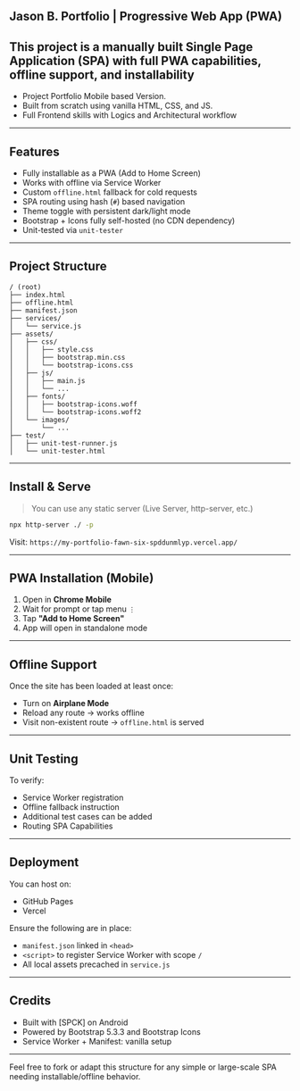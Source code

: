 ## Jason B. Portfolio | Progressive Web App (PWA)

This project is a manually built Single Page Application (SPA) with full PWA capabilities, offline support, and installability
---

- Project Portfolio Mobile based Version.
- Built from scratch using vanilla HTML, CSS, and JS.
- Full Frontend skills with Logics and Architectural workflow

---

## Features

- Fully installable as a PWA (Add to Home Screen)
- Works with offline via Service Worker
- Custom `offline.html` fallback for cold requests
- SPA routing using hash (`#`) based navigation
- Theme toggle with persistent dark/light mode
- Bootstrap + Icons fully self-hosted (no CDN dependency)
- Unit-tested via `unit-tester`

---

## Project Structure

```
/ (root)
├── index.html
├── offline.html
├── manifest.json
├── services/
│   └── service.js
├── assets/
│   ├── css/
│   │   ├── style.css
│   │   ├── bootstrap.min.css
│   │   └── bootstrap-icons.css
│   ├── js/
│   │   ├── main.js
│   │   └── ...
│   ├── fonts/
│   │   ├── bootstrap-icons.woff
│   │   └── bootstrap-icons.woff2
│   └── images/
│       └── ...
├── test/
│   ├── unit-test-runner.js
│   └── unit-tester.html
```

---

## Install & Serve

> You can use any static server (Live Server, http-server, etc.)

```bash
npx http-server ./ -p 
```

Visit: `https://my-portfolio-fawn-six-spddunmlyp.vercel.app/`

---

## PWA Installation (Mobile)

1. Open in **Chrome Mobile**
2. Wait for prompt or tap menu `⋮`
3. Tap **"Add to Home Screen"**
4. App will open in standalone mode

---

## Offline Support

Once the site has been loaded at least once:
- Turn on **Airplane Mode**
- Reload any route → works offline
- Visit non-existent route → `offline.html` is served

---

## Unit Testing
To verify:
- Service Worker registration
- Offline fallback instruction
- Additional test cases can be added
- Routing SPA Capabilities 
---

## Deployment

You can host on:
- GitHub Pages
- Vercel

Ensure the following are in place:
- `manifest.json` linked in `<head>`
- `<script>` to register Service Worker with scope `/`
- All local assets precached in `service.js`

---

## Credits

- Built with [SPCK] on Android 
- Powered by Bootstrap 5.3.3 and Bootstrap Icons
- Service Worker + Manifest: vanilla setup

---

Feel free to fork or adapt this structure for any simple or large-scale SPA needing installable/offline behavior.
